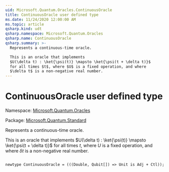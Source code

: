 ```yaml
---
uid: Microsoft.Quantum.Oracles.ContinuousOracle
title: ContinuousOracle user defined type
ms.date: 11/24/2020 12:00:00 AM
ms.topic: article
qsharp.kind: udt
qsharp.namespace: Microsoft.Quantum.Oracles
qsharp.name: ContinuousOracle
qsharp.summary: >-
  Represents a continuous-time oracle.

  This is an oracle that implements
  $U(\delta t) : \ket{\psi(t)} \mapsto \ket{\psi(t + \delta t)}$
  for all times $t$, where $U$ is a fixed operation, and where
  $\delta t$ is a non-negative real number.
---
```


# ContinuousOracle user defined type

Namespace: [Microsoft.Quantum.Oracles](xref:Microsoft.Quantum.Oracles)

Package: [Microsoft.Quantum.Standard](https://nuget.org/packages/Microsoft.Quantum.Standard)


Represents a continuous-time oracle.This is an oracle that implements$U(\delta t) : \ket{\psi(t)} \mapsto \ket{\psi(t + \delta t)}$for all times $t$, where $U$ is a fixed operation, and where$\delta t$ is a non-negative real number.

```qsharp

newtype ContinuousOracle = (((Double, Qubit[]) => Unit is Adj + Ctl));
```

